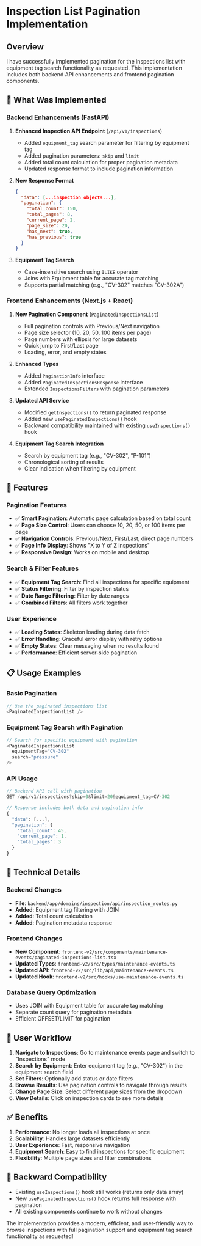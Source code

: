 # Inspection List Pagination Implementation

## Overview

I have successfully implemented pagination for the inspections list with equipment tag search functionality as requested. This implementation includes both backend API enhancements and frontend pagination components.

## 🎯 What Was Implemented

### Backend Enhancements (FastAPI)

1. **Enhanced Inspection API Endpoint** (`/api/v1/inspections`)
   - Added `equipment_tag` search parameter for filtering by equipment tag
   - Added pagination parameters: `skip` and `limit`
   - Added total count calculation for proper pagination metadata
   - Updated response format to include pagination information

2. **New Response Format**
   ```json
   {
     "data": [...inspection objects...],
     "pagination": {
       "total_count": 150,
       "total_pages": 8,
       "current_page": 2,
       "page_size": 20,
       "has_next": true,
       "has_previous": true
     }
   }
   ```

3. **Equipment Tag Search**
   - Case-insensitive search using `ILIKE` operator
   - Joins with Equipment table for accurate tag matching
   - Supports partial matching (e.g., "CV-302" matches "CV-302A")

### Frontend Enhancements (Next.js + React)

1. **New Pagination Component** (`PaginatedInspectionsList`)
   - Full pagination controls with Previous/Next navigation
   - Page size selector (10, 20, 50, 100 items per page)
   - Page numbers with ellipsis for large datasets
   - Quick jump to First/Last page
   - Loading, error, and empty states

2. **Enhanced Types**
   - Added `PaginationInfo` interface
   - Added `PaginatedInspectionsResponse` interface
   - Extended `InspectionsFilters` with pagination parameters

3. **Updated API Service**
   - Modified `getInspections()` to return paginated response
   - Added new `usePaginatedInspections()` hook
   - Backward compatibility maintained with existing `useInspections()` hook

4. **Equipment Tag Search Integration**
   - Search by equipment tag (e.g., "CV-302", "P-101")
   - Chronological sorting of results
   - Clear indication when filtering by equipment

## 🚀 Features

### Pagination Features
- ✅ **Smart Pagination**: Automatic page calculation based on total count
- ✅ **Page Size Control**: Users can choose 10, 20, 50, or 100 items per page
- ✅ **Navigation Controls**: Previous/Next, First/Last, direct page numbers
- ✅ **Page Info Display**: Shows "X to Y of Z inspections"
- ✅ **Responsive Design**: Works on mobile and desktop

### Search & Filter Features
- ✅ **Equipment Tag Search**: Find all inspections for specific equipment
- ✅ **Status Filtering**: Filter by inspection status
- ✅ **Date Range Filtering**: Filter by date ranges
- ✅ **Combined Filters**: All filters work together

### User Experience
- ✅ **Loading States**: Skeleton loading during data fetch
- ✅ **Error Handling**: Graceful error display with retry options
- ✅ **Empty States**: Clear messaging when no results found
- ✅ **Performance**: Efficient server-side pagination

## 📋 Usage Examples

### Basic Pagination
```typescript
// Use the paginated inspections list
<PaginatedInspectionsList />
```

### Equipment Tag Search with Pagination
```typescript
// Search for specific equipment with pagination
<PaginatedInspectionsList 
  equipmentTag="CV-302"
  search="pressure"
/>
```

### API Usage
```typescript
// Backend API call with pagination
GET /api/v1/inspections?skip=0&limit=20&equipment_tag=CV-302

// Response includes both data and pagination info
{
  "data": [...],
  "pagination": {
    "total_count": 45,
    "current_page": 1,
    "total_pages": 3
  }
}
```

## 🔧 Technical Details

### Backend Changes
- **File**: `backend/app/domains/inspection/api/inspection_routes.py`
- **Added**: Equipment tag filtering with JOIN
- **Added**: Total count calculation
- **Added**: Pagination metadata response

### Frontend Changes
- **New Component**: `frontend-v2/src/components/maintenance-events/paginated-inspections-list.tsx`
- **Updated Types**: `frontend-v2/src/types/maintenance-events.ts`
- **Updated API**: `frontend-v2/src/lib/api/maintenance-events.ts`
- **Updated Hook**: `frontend-v2/src/hooks/use-maintenance-events.ts`

### Database Query Optimization
- Uses JOIN with Equipment table for accurate tag matching
- Separate count query for pagination metadata
- Efficient OFFSET/LIMIT for pagination

## 🎯 User Workflow

1. **Navigate to Inspections**: Go to maintenance events page and switch to "Inspections" mode
2. **Search by Equipment**: Enter equipment tag (e.g., "CV-302") in the equipment search field
3. **Set Filters**: Optionally add status or date filters
4. **Browse Results**: Use pagination controls to navigate through results
5. **Change Page Size**: Select different page sizes from the dropdown
6. **View Details**: Click on inspection cards to see more details

## ✅ Benefits

1. **Performance**: No longer loads all inspections at once
2. **Scalability**: Handles large datasets efficiently  
3. **User Experience**: Fast, responsive navigation
4. **Equipment Search**: Easy to find inspections for specific equipment
5. **Flexibility**: Multiple page sizes and filter combinations

## 🔄 Backward Compatibility

- Existing `useInspections()` hook still works (returns only data array)
- New `usePaginatedInspections()` hook returns full response with pagination
- All existing components continue to work without changes

The implementation provides a modern, efficient, and user-friendly way to browse inspections with full pagination support and equipment tag search functionality as requested!
